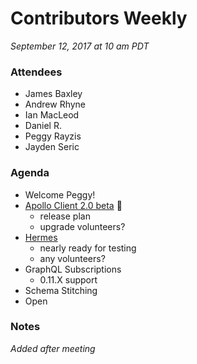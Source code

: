 # Contributors Weekly

*September 12, 2017 at 10 am PDT*

### Attendees
- James Baxley
- Andrew Rhyne
- Ian MacLeod
- Daniel R.
- Peggy Rayzis
- Jayden Seric

### Agenda
- Welcome Peggy!
- [Apollo Client 2.0 beta](https://github.com/apollographql/apollo-client/pull/1941) :tada:
  - release plan
  - upgrade volunteers?
- [Hermes](https://github.com/convoyinc/apollo-cache-hermes/pull/130)
  - nearly ready for testing
  - any volunteers?
- GraphQL Subscriptions
  - 0.11.X support
- Schema Stitching
- Open

### Notes
*Added after meeting*
